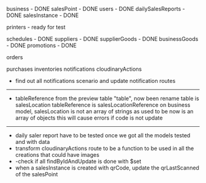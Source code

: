 business - DONE
salesPoint - DONE
users - DONE
dailySalesReports - DONE
salesInstance - DONE

printers - ready for test

schedules - DONE
suppliers - DONE
supplierGoods - DONE
businessGoods - DONE
promotions - DONE
  
orders

purchases
inventories
notifications
cloudinaryActions

- find out all notifications scenario and update notification routes

*****************************************************************************
- tableReference from the preview table "table", now been rename
table is salesLocation
tableReference is salesLocationReference
on business model, salesLocation is not an array of strings as used to be
now is an array of objects
this will cause errors if code is not update
*****************************************************************************

- daily saler report have to be tested once we got all the models tested and with data
- transform cloudinaryActions route to be a function to be used in all the creations that could have images
- -check if all findByIdAndUpdate is done with $set
- when a salesInstance is created with qrCode, update the qrLastScanned of the salesPoint